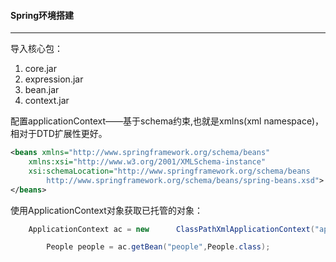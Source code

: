 #### Spring环境搭建

---

导入核心包：

1. core.jar
2. expression.jar
3. bean.jar
4. context.jar

配置applicationContext——基于schema约束,也就是xmlns(xml namespace)，相对于DTD扩展性更好。

```xml
<beans xmlns="http://www.springframework.org/schema/beans"
    xmlns:xsi="http://www.w3.org/2001/XMLSchema-instance"
    xsi:schemaLocation="http://www.springframework.org/schema/beans
        http://www.springframework.org/schema/beans/spring-beans.xsd">
</beans>
```

使用ApplicationContext对象获取已托管的对象：

```java
	ApplicationContext ac = new 	 ClassPathXmlApplicationContext("applicationContext.xml");

		People people = ac.getBean("people",People.class);
```

